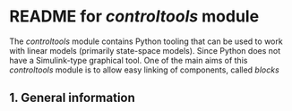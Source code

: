 # README for *controltools* module

The *controltools* module contains Python tooling that can be used to work with linear models
(primarily state-space models). Since Python does not have a Simulink-type graphical tool. One of
the main aims of this *controltools* module is to allow easy linking of components, called
*blocks*

## 1. General information

